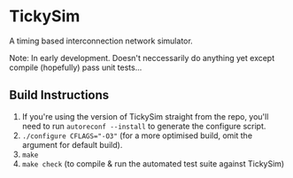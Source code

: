 TickySim
========

A timing based interconnection network simulator.

Note: In early development. Doesn't neccessarily do anything yet except compile
(hopefully) pass unit tests...

Build Instructions
------------------

1. If you're using the version of TickySim straight from the repo, you'll need to
   run `autoreconf --install` to generate the configure script.
2. `./configure CFLAGS="-O3"` (for a more optimised build, omit the
   argument for default build).
3. `make`
4. `make check` (to compile & run the automated test suite against TickySim)
